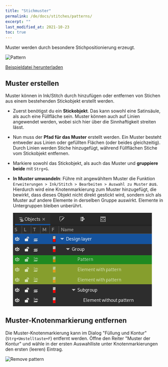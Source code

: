```yaml
---
title: "Stichmuster"
permalink: /de/docs/stitches/patterns/
excerpt: ""
last_modified_at: 2021-10-23
toc: true
---
```

Muster werden durch besondere Stichpositionierung erzeugt.

![Pattern](/assets/images/docs/stitch-type-pattern.png)

[Beispieldatei herunterladen](/assets/images/docs/pattern.svg)

## Muster erstellen

Muster können in Ink/Stitch durch hinzufügen oder entfernen von Stichen aus einem bestehenden Stickobjekt erstellt werden.

* Zuerst benötigst du ein **Stickobjekt**. Das kann sowohl eine Satinsäule, als auch eine Füllfläche sein. Muster können auch auf Linien angewendet werden, wobei sich hier über die Sinnhaftigkeit streiten lässt.

* Nun muss der **Pfad für das Muster** erstellt werden. Ein Muster besteht entweder aus Linien oder gefüllten Flächen (oder beides gleichzeitig). Durch Linien werden Stiche hinzugefügt, während Füllflächen Stiche vom Stickobjekt entfernen.

* Markiere sowohl das Stickobjekt, als auch das Muster und **gruppiere beide** mit `Strg+G`.

* **In Muster umwandeln**: Führe mit angewähltem Muster die Funktion `Erweiterungen > Ink/Stitch > Bearbeiten > Auswahl zu Muster` aus. Hierdurch wird eine Knotenmarkierung zum Muster hinzugefügt, die bewirkt, dass dieses Objekt nicht direkt gestickt wird, sondern sich als Muster auf andere Elemente in derselben Gruppe auswirkt. Elemente in Untergruppen bleiben unberührt.

   ![Pattern groups](/assets/images/docs/en/pattern.png)

## Muster-Knotenmarkierung entfernen

Die Muster-Knotenmarkierung kann im Dialog "Füllung und Kontur" (`Strg+Umstelltaste+F`) entfernt werden. Öffne den Reiter "Muster der Kontur" und wähle in der ersten Auswahlliste unter Knotenmarkierungen den ersten (leeren) Eintrag.

![Remove pattern](/assets/images/docs/de/stitch-type-remove-pattern.png)
